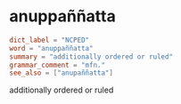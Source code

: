 # anuppaññatta

``` toml
dict_label = "NCPED"
word = "anuppaññatta"
summary = "additionally ordered or ruled"
grammar_comment = "mfn."
see_also = ["anupaññatta"]
```

additionally ordered or ruled

